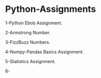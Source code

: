 # Python-Assignments
1-Python Ebob Assignment.

2-Armstrong Number.

3-FizzBuzz Numbers.

4-Numpy-Pandas Basics Assignment.

5-Statistics Assignment.

6-
